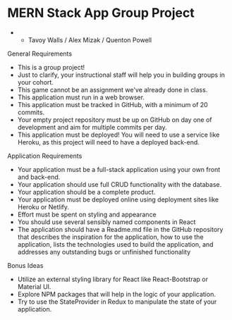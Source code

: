 # MERN Stack App Group Project

* * Tavoy Walls / Alex Mizak / Quenton Powell

General Requirements
- This is a group project!
- Just to clarify, your instructional staff will help you in building groups in your cohort.
- This game cannot be an assignment we've already done in class.
- This application must run in a web browser.
- This application must be tracked in GitHub, with a minimum of 20 commits.
- Your empty project repository must be up on GitHub on day one of development and aim for multiple commits per day.
- This application must be deployed! You will need to use a service like Heroku, as this project will need to have a deployed back-end.

Application Requirements
- Your application must be a full-stack application using your own front and back-end.
- Your application should use full CRUD functionality with the database.
- Your application should be a complete product.
- Your application must be deployed online using deployment sites like Heroku or Netlify.
- Effort must be spent on styling and appearance
- You should use several sensibly named components in React
- The application should have a Readme.md file in the GitHub repository that describes the inspiration for the application, how to use the application, lists the technologies used to build the application, and addresses any outstanding bugs or unfinished functionality

Bonus Ideas
- Utilize an external styling library for React like React-Bootstrap or Material UI.
- Explore NPM packages that will help in the logic of your application.
- Try to use the StateProvider in Redux to manipulate the state of your application.
